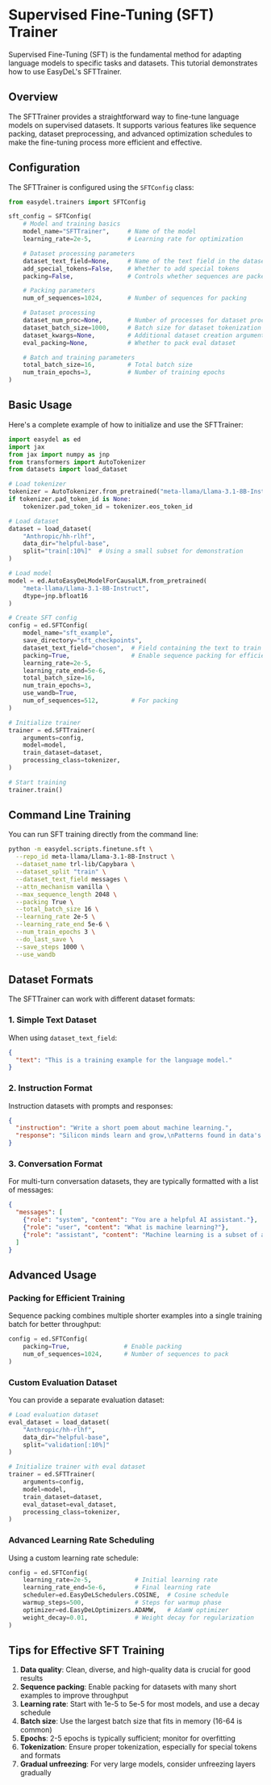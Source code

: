 # Supervised Fine-Tuning (SFT) Trainer

Supervised Fine-Tuning (SFT) is the fundamental method for adapting language models to specific tasks and datasets. This tutorial demonstrates how to use EasyDeL's SFTTrainer.

## Overview

The SFTTrainer provides a straightforward way to fine-tune language models on supervised datasets. It supports various features like sequence packing, dataset preprocessing, and advanced optimization schedules to make the fine-tuning process more efficient and effective.

## Configuration

The SFTTrainer is configured using the `SFTConfig` class:

```python
from easydel.trainers import SFTConfig

sft_config = SFTConfig(
    # Model and training basics
    model_name="SFTTrainer",     # Name of the model
    learning_rate=2e-5,          # Learning rate for optimization

    # Dataset processing parameters
    dataset_text_field=None,     # Name of the text field in the dataset
    add_special_tokens=False,    # Whether to add special tokens
    packing=False,               # Controls whether sequences are packed

    # Packing parameters
    num_of_sequences=1024,       # Number of sequences for packing 

    # Dataset processing
    dataset_num_proc=None,       # Number of processes for dataset processing
    dataset_batch_size=1000,     # Batch size for dataset tokenization
    dataset_kwargs=None,         # Additional dataset creation arguments
    eval_packing=None,           # Whether to pack eval dataset

    # Batch and training parameters
    total_batch_size=16,         # Total batch size
    num_train_epochs=3,          # Number of training epochs
)
```

## Basic Usage

Here's a complete example of how to initialize and use the SFTTrainer:

```python
import easydel as ed
import jax
from jax import numpy as jnp
from transformers import AutoTokenizer
from datasets import load_dataset

# Load tokenizer
tokenizer = AutoTokenizer.from_pretrained("meta-llama/Llama-3.1-8B-Instruct")
if tokenizer.pad_token_id is None:
    tokenizer.pad_token_id = tokenizer.eos_token_id

# Load dataset
dataset = load_dataset(
    "Anthropic/hh-rlhf",
    data_dir="helpful-base",
    split="train[:10%]"  # Using a small subset for demonstration
)

# Load model
model = ed.AutoEasyDeLModelForCausalLM.from_pretrained(
    "meta-llama/Llama-3.1-8B-Instruct",
    dtype=jnp.bfloat16
)

# Create SFT config
config = ed.SFTConfig(
    model_name="sft_example",
    save_directory="sft_checkpoints",
    dataset_text_field="chosen",  # Field containing the text to train on
    packing=True,                 # Enable sequence packing for efficiency
    learning_rate=2e-5,
    learning_rate_end=5e-6,
    total_batch_size=16,
    num_train_epochs=3,
    use_wandb=True,
    num_of_sequences=512,         # For packing
)

# Initialize trainer
trainer = ed.SFTTrainer(
    arguments=config,
    model=model,
    train_dataset=dataset,
    processing_class=tokenizer,
)

# Start training
trainer.train()
```

## Command Line Training

You can run SFT training directly from the command line:

```bash
python -m easydel.scripts.finetune.sft \
  --repo_id meta-llama/Llama-3.1-8B-Instruct \
  --dataset_name trl-lib/Capybara \
  --dataset_split "train" \
  --dataset_text_field messages \
  --attn_mechanism vanilla \
  --max_sequence_length 2048 \
  --packing True \
  --total_batch_size 16 \
  --learning_rate 2e-5 \
  --learning_rate_end 5e-6 \
  --num_train_epochs 3 \
  --do_last_save \
  --save_steps 1000 \
  --use_wandb
```

## Dataset Formats

The SFTTrainer can work with different dataset formats:

### 1. Simple Text Dataset

When using `dataset_text_field`:

```json
{
  "text": "This is a training example for the language model."
}
```

### 2. Instruction Format

Instruction datasets with prompts and responses:

```json
{
  "instruction": "Write a short poem about machine learning.",
  "response": "Silicon minds learn and grow,\nPatterns found in data's flow.\nMathematical art so precise,\nLearning once, then twice, then thrice."
}
```

### 3. Conversation Format

For multi-turn conversation datasets, they are typically formatted with a list of messages:

```json
{
  "messages": [
    {"role": "system", "content": "You are a helpful AI assistant."},
    {"role": "user", "content": "What is machine learning?"},
    {"role": "assistant", "content": "Machine learning is a subset of artificial intelligence..."}
  ]
}
```

## Advanced Usage

### Packing for Efficient Training

Sequence packing combines multiple shorter examples into a single training batch for better throughput:

```python
config = ed.SFTConfig(
    packing=True,               # Enable packing
    num_of_sequences=1024,      # Number of sequences to pack
)
```

### Custom Evaluation Dataset

You can provide a separate evaluation dataset:

```python
# Load evaluation dataset
eval_dataset = load_dataset(
    "Anthropic/hh-rlhf",
    data_dir="helpful-base",
    split="validation[:10%]"
)

# Initialize trainer with eval dataset
trainer = ed.SFTTrainer(
    arguments=config,
    model=model,
    train_dataset=dataset,
    eval_dataset=eval_dataset,
    processing_class=tokenizer,
)
```

### Advanced Learning Rate Scheduling

Using a custom learning rate schedule:

```python
config = ed.SFTConfig(
    learning_rate=2e-5,            # Initial learning rate
    learning_rate_end=5e-6,        # Final learning rate
    scheduler=ed.EasyDeLSchedulers.COSINE,  # Cosine schedule
    warmup_steps=500,              # Steps for warmup phase
    optimizer=ed.EasyDeLOptimizers.ADAMW,   # AdamW optimizer
    weight_decay=0.01,             # Weight decay for regularization
)
```

## Tips for Effective SFT Training

1. **Data quality**: Clean, diverse, and high-quality data is crucial for good results
2. **Sequence packing**: Enable packing for datasets with many short examples to improve throughput
3. **Learning rate**: Start with 1e-5 to 5e-5 for most models, and use a decay schedule
4. **Batch size**: Use the largest batch size that fits in memory (16-64 is common)
5. **Epochs**: 2-5 epochs is typically sufficient; monitor for overfitting
6. **Tokenization**: Ensure proper tokenization, especially for special tokens and formats
7. **Gradual unfreezing**: For very large models, consider unfreezing layers gradually

